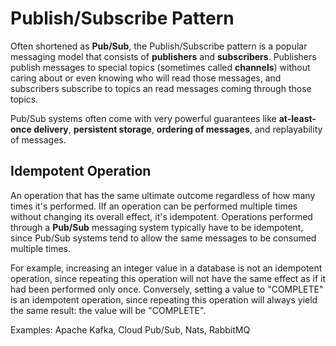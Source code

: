 # Publish/Subscribe Pattern

Often shortened as **Pub/Sub**, the Publish/Subscribe pattern is a popular messaging model that consists of **publishers** and **subscribers**. Publishers publish messages to special topics (sometimes called **channels**) without caring about or even knowing who will read those messages, and subscribers subscribe to topics an read messages coming through those topics.

Pub/Sub systems often come with very powerful guarantees like **at-least-once delivery**, **persistent storage**, **ordering of messages**, and replayability of messages.

## Idempotent Operation

An operation that has the same ultimate outcome regardless of how many times it's performed. IIf an operation can be performed multiple times without changing its overall effect, it's idempotent. Operations performed through a **Pub/Sub** messaging system typically have to be idempotent, since Pub/Sub systems tend to allow the same messages to be consumed multiple times.

For example, increasing an integer value in a database is not an idempotent operation, since repeating this operation will not have the same effect as if it had been performed only once. Conversely, setting a value to "COMPLETE" is an idempotent operation, since repeating this operation will always yield the same result: the value will be "COMPLETE".

Examples: Apache Kafka, Cloud Pub/Sub, Nats, RabbitMQ